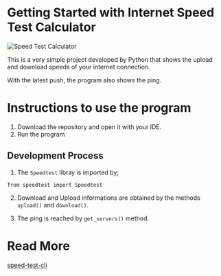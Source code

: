 # Getting Started with Internet Speed Test Calculator

![Speed Test Calculator](https://user-images.githubusercontent.com/53980530/198907591-a17141a5-fd42-4792-92ed-77ec0e172a0f.png)

This is a very simple project developed by Python that shows the upload and download speeds of your internet connection. 

With the latest push, the program also shows the ping.

# Instructions to use the program

1. Download the repository and open it with your IDE.
2. Run the program

## Development Process
1. The `Speedtest` libray is imported by;

`from speedtest import Speedtest`

2. Download and Upload informations are obtained by the methods `upload()` and `download()`.

3. The ping is reached by `get_servers()` method.


# Read More

[speed-test-cli](https://pypi.org/project/speedtest-cli/)
